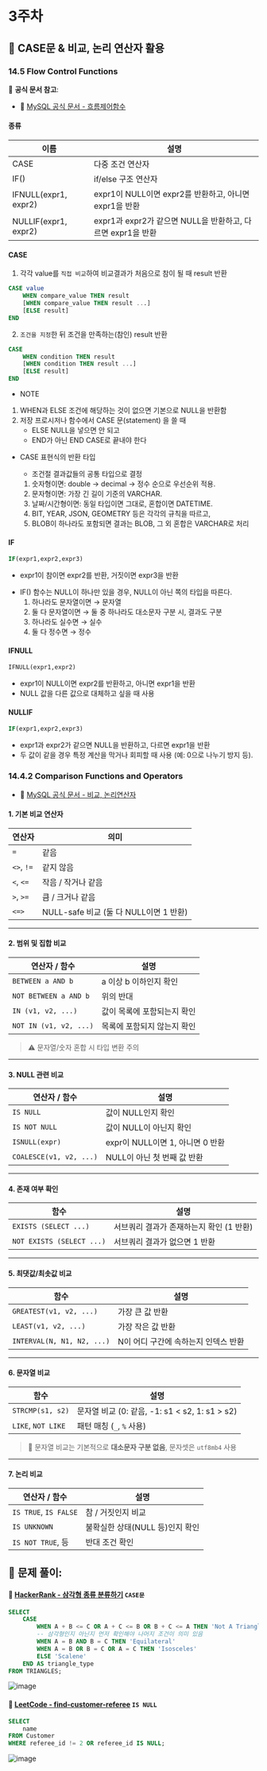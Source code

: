 # 3주차

## 📖 CASE문 & 비교, 논리 연산자 활용

### 14.5 Flow Control Functions
📖 **공식 문서 참고**:

- 🔗 [MySQL 공식 문서 - 흐름제어함수](https://dev.mysql.com/doc/refman/8.4/en/flow-control-functions.html)

#### 종류
|이름|설명|
|---|---|
|CASE|다중 조건 연산자|
|IF()|if/else 구조 연산자|
|IFNULL(expr1, expr2)|expr1이 NULL이면 expr2를 반환하고, 아니면 expr1을 반환|
|NULLIF(expr1, expr2)|expr1과 expr2가 같으면 NULL을 반환하고, 다르면 expr1을 반환|

#### CASE
1. 각각 value를 `직접 비교`하여 비교결과가 처음으로 참이 될 때 result 반환
```sql
CASE value 
    WHEN compare_value THEN result 
    [WHEN compare_value THEN result ...] 
    [ELSE result] 
END
```
2. `조건을 지정`한 뒤 조건을 만족하는(참인) result 반환
```sql
CASE 
    WHEN condition THEN result 
    [WHEN condition THEN result ...] 
    [ELSE result]  
END
```

* NOTE
1. WHEN과 ELSE 조건에 해당하는 것이 없으면 기본으로 NULL을 반환함
2. 저장 프로시저나 함수에서 CASE 문(statement) 을 쓸 때
    - ELSE NULL을 넣으면 안 되고
    - END가 아닌 END CASE로 끝내야 한다

* CASE 표현식의 반환 타입
    - 조건절 결과값들의 공통 타입으로 결정
    
    1. 숫자형이면: double → decimal → 정수 순으로 우선순위 적용.
    2. 문자형이면: 가장 긴 길이 기준의 VARCHAR.
    3. 날짜/시간형이면: 동일 타입이면 그대로, 혼합이면 DATETIME.
    4. BIT, YEAR, JSON, GEOMETRY 등은 각각의 규칙을 따르고,
    5. BLOB이 하나라도 포함되면 결과는 BLOB, 그 외 혼합은 VARCHAR로 처리
#### IF
```sql
IF(expr1,expr2,expr3)
```
- expr1이 참이면 expr2를 반환, 거짓이면 expr3을 반환

* IF() 함수는 NULL이 하나만 있을 경우, NULL이 아닌 쪽의 타입을 따른다.
    1. 하나라도 문자열이면 → 문자열
    2. 둘 다 문자열이면 → 둘 중 하나라도 대소문자 구분 시, 결과도 구분
    3. 하나라도 실수면 → 실수
    4. 둘 다 정수면 → 정수
#### IFNULL
```sql
IFNULL(expr1,expr2)
```
- expr1이 NULL이면 expr2를 반환하고, 아니면 expr1을 반환
- NULL 값을 다른 값으로 대체하고 싶을 때 사용
#### NULLIF
```sql
IF(expr1,expr2,expr3)
```
- expr1과 expr2가 같으면 NULL을 반환하고, 다르면 expr1을 반환
- 두 값이 같을 경우 특정 계산을 막거나 회피할 때 사용 (예: 0으로 나누기 방지 등).
### 14.4.2 Comparison Functions and Operators
- 🔗 [MySQL 공식 문서 - 비교, 논리연산자](https://dev.mysql.com/doc/refman/8.4/en/comparison-operators.html)

####  1. 기본 비교 연산자

| 연산자       | 의미           |
|--------------|----------------|
| `=`          | 같음           |
| `<>`, `!=`   | 같지 않음      |
| `<`, `<=`    | 작음 / 작거나 같음 |
| `>`, `>=`    | 큼 / 크거나 같음  |
| `<=>`        | NULL-safe 비교 (둘 다 NULL이면 1 반환) |

---

#### 2. 범위 및 집합 비교

| 연산자 / 함수            | 설명                                  |
|--------------------------|---------------------------------------|
| `BETWEEN a AND b`        | a 이상 b 이하인지 확인               |
| `NOT BETWEEN a AND b`    | 위의 반대                            |
| `IN (v1, v2, ...)`       | 값이 목록에 포함되는지 확인         |
| `NOT IN (v1, v2, ...)`   | 목록에 포함되지 않는지 확인         |

> ⚠ 문자열/숫자 혼합 시 타입 변환 주의

---

#### 3. NULL 관련 비교

| 연산자 / 함수                 | 설명                                   |
|------------------------------|----------------------------------------|
| `IS NULL`                    | 값이 NULL인지 확인                     |
| `IS NOT NULL`                | 값이 NULL이 아닌지 확인               |
| `ISNULL(expr)`               | expr이 NULL이면 1, 아니면 0 반환       |
| `COALESCE(v1, v2, ...)`      | NULL이 아닌 첫 번째 값 반환           |

---

#### 4. 존재 여부 확인

| 함수                          | 설명                                   |
|-------------------------------|----------------------------------------|
| `EXISTS (SELECT ...)`         | 서브쿼리 결과가 존재하는지 확인 (1 반환) |
| `NOT EXISTS (SELECT ...)`     | 서브쿼리 결과가 없으면 1 반환           |

---

#### 5. 최댓값/최솟값 비교

| 함수                           | 설명                                    |
|--------------------------------|-----------------------------------------|
| `GREATEST(v1, v2, ...)`        | 가장 큰 값 반환                         |
| `LEAST(v1, v2, ...)`           | 가장 작은 값 반환                       |
| `INTERVAL(N, N1, N2, ...)`     | N이 어디 구간에 속하는지 인덱스 반환    |

---

#### 6. 문자열 비교

| 함수                 | 설명                                                     |
|----------------------|----------------------------------------------------------|
| `STRCMP(s1, s2)`     | 문자열 비교 (0: 같음, -1: s1 < s2, 1: s1 > s2)           |
| `LIKE`, `NOT LIKE`   | 패턴 매칭 (`_`, `%` 사용)                                 |

> 🔸 문자열 비교는 기본적으로 **대소문자 구분 없음**, 문자셋은 `utf8mb4` 사용

---

#### 7. 논리 비교

| 연산자 / 함수               | 설명                                     |
|-----------------------------|------------------------------------------|
| `IS TRUE`, `IS FALSE`       | 참 / 거짓인지 비교                       |
| `IS UNKNOWN`                | 불확실한 상태(NULL 등)인지 확인         |
| `IS NOT TRUE`, 등           | 반대 조건 확인                          |



## 📝 **문제 풀이**:

#### 🔗 [HackerRank - 삼각형 종류 분류하기](https://www.hackerrank.com/challenges/what-type-of-triangle/problem) `CASE문`
```sql
SELECT 
    CASE
        WHEN A + B <= C OR A + C <= B OR B + C <= A THEN 'Not A Triangle'
        -- 삼각형인지 아닌지 먼저 확인해야 나머지 조건이 의미 있음
        WHEN A = B AND B = C THEN 'Equilateral'
        WHEN A = B OR B = C OR A = C THEN 'Isosceles'
        ELSE 'Scalene'
    END AS triangle_type
FROM TRIANGLES;
```
![image](2025_Advanced/image/3rd_week/1.png)
#### 🔗 [LeetCode - find-customer-referee](https://leetcode.com/problems/find-customer-referee/description/) `IS NULL`
```sql
SELECT
    name
FROM Customer
WHERE referee_id != 2 OR referee_id IS NULL;
```
![image](2025_Advanced/image/3rd_week/2.png)